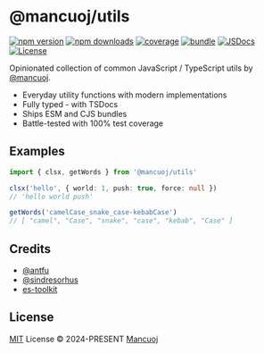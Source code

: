 # @mancuoj/utils

[![npm version][npm-version-src]][npm-version-href]
[![npm downloads][npm-downloads-src]][npm-downloads-href]
[![coverage][codecov-src]][codecov-href]
[![bundle][bundle-src]][bundle-href]
[![JSDocs][jsdocs-src]][jsdocs-href]
[![License][license-src]][license-href]

Opinionated collection of common JavaScript / TypeScript utils by [@mancuoj](https://github.com/mancuoj).

- Everyday utility functions with modern implementations
- Fully typed - with TSDocs
- Ships ESM and CJS bundles
- Battle-tested with 100% test coverage

## Examples

```ts
import { clsx, getWords } from '@mancuoj/utils'

clsx('hello', { world: 1, push: true, force: null })
// 'hello world push'

getWords('camelCase_snake_case-kebabCase')
// [ "camel", "Case", "snake", "case", "kebab", "Case" ]
```

## Credits

- [@antfu](https://github.com/antfu)
- [@sindresorhus](https://github.com/sindresorhus)
- [es-toolkit](https://github.com/toss/es-toolkit)

## License

[MIT](https://github.com/mancuoj/@mancuoj/utils/blob/main/LICENSE) License © 2024-PRESENT [Mancuoj](https://github.com/mancuoj)

<!-- Badges -->
[npm-version-src]: https://img.shields.io/npm/v/@mancuoj/utils?style=flat&colorA=18181b&colorB=1f6feb
[npm-version-href]: https://npmjs.com/package/@mancuoj/utils
[npm-downloads-src]: https://img.shields.io/npm/dm/@mancuoj/utils?style=flat&colorA=18181b&colorB=1f6feb
[npm-downloads-href]: https://npmjs.com/package/@mancuoj/utils
[codecov-src]: https://img.shields.io/codecov/c/gh/mancuoj/utils/main?style=flat&colorA=18181b&colorB=1f6feb
[codecov-href]: https://codecov.io/gh/mancuoj/utils
[bundle-src]: https://img.shields.io/bundlephobia/minzip/@mancuoj/utils?style=flat&colorA=18181b&colorB=1f6feb&label=minzip
[bundle-href]: https://bundlephobia.com/result?p=@mancuoj/utils
[jsdocs-src]: https://img.shields.io/badge/jsdocs-reference-18181b?style=flat&colorA=18181b&colorB=1f6feb
[jsdocs-href]: https://www.jsdocs.io/package/@mancuoj/utils
[license-src]: https://img.shields.io/github/license/mancuoj/utils.svg?style=flat&colorA=18181b&colorB=1f6feb
[license-href]: https://github.com/mancuoj/utils/blob/main/LICENSE
